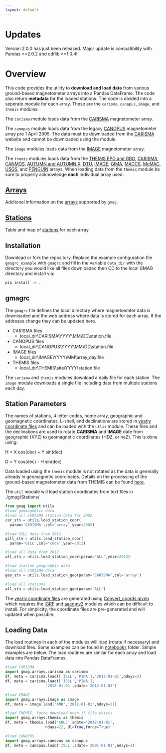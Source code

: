 ```yaml
---
layout: default
---
```


# Updates

Version 2.0.0 has just been released. Major update is compatibility with Pandas >=2.0.2 and cdflib >=1.0.4!

# Overview

This code provides the utility to **download and load data** from various ground-based magnetometer arrays into a Pandas DataFrame. The code also return **metadata** for the loaded stations. The code is divided into a seperate module for each array. These are the ```carisma```, ```canopus```, ```image```, and ```themis``` modules. 

The ```carisma``` module loads data from the [CARISMA][1] magnetometer array.

The ```canopus``` module loads data from the legacy [CANOPUS][1] magnetometer array pre 1 April 2005. The data must be downloaded from the [CARISMA][1] website and cannot be downloaded using the module.

The ```image``` modules loads data from the [IMAGE][2] magnetometer array.

The ```themis``` modules loads data from the [THEMIS EPO and GBO][3], [CARISMA][1], [CANMOS][4], [AUTUMN and AUTUMN X][5], [DTU][6], [IMAGE][2], [GIMA][7], [MACCS][8], [McMAC][9], [USGS][10], and [PENGUIN][11] arrays. When loading data from the ```themis``` module be sure to properly acknowledge **each** individual array used. 

## [Arrays][12] 

Additonal information on the [arrays][12] supported by ```gmag```. 

## [Stations][19] 

Table and map of [stations][19] for each array. 

## Installation

Download or fork the repository. Replace the example configuration file ```gmagrc_example``` with ```gmagrc``` and fill in the variable ```data_dir``` with the directory you would like all files downloaded then CD to the local GMAG directory and install via:

```bash
pip install -e .
```

## gmagrc

The ```gmagrc``` file defines the local directory where magnetoemter data is downloaded and the web address where data is stored for each array. If the addreses change they can be updated here.

- CARISMA files
  - local_dir\CARISMA\YYYY\MM\DD\station.file
- CANOPUS files
  - local_dir\CANOPUS\YYYY\MM\DD\station.file
- IMAGE files
  - local_dir\IMAGE\YYYY\MM\array_day.file
- THEMIS files
  - local_dir\THEMIS\site\YYYY\station.file

The ```carisma``` and ```themis``` modules download a daily file for each station. The ```image``` module downloads a single file including data from multiple stations each day. 

## Station Parameters

The names of stations, 4 letter codes, home array, geographic and geomagnetic coordinates, L-shell, and declinations are stored in [yearly coordinate files][13] and can be loaded with the ```utlis``` module. These files and the declinations are used to rotate **CARISMA** and **IMAGE** date from  geographic (XYZ) to geomagnetic coordinates (HDZ, or heZ). This is done using: 

H = X cos(dec) + Y sin(dec)

D = Y cos(dec) - H sin(dec)

Data loaded using the ```themis``` module is not rotated as the data is generally already in geomagnetic coordinates. Details on the processing of the ground-based magnetometer data from THEMIS can be found [here][14]. 

The ```util``` module will load station coordinates from text files in ./gmag/Stations/

```python
from gmag import utils
#load geomagnetic data
#load all CARISMA station data for 2002
car_stn = utils.load_station_coor(
  param='CARISMA',col='array',year=2002)

#load GILL data from 2012
gill_stn = utils.load_station_coor(
  param='GILL',col='code',year=2012)

#load all data from 2012
all_stn = utils.load_station_coor(param='ALL',year=2012)

#load station geographic data
#load all CARISMA data
geo_stn = utils.load_station_geo(param='CARISMA',col='array')

#load all stations
all_stn = utils.load_station_geo(param='ALL')
```

The [yearly coordinate files][13] are generated using [Convert_coords.ipynb][15] which requires the [IGRF][16] and [aacgmv2][17] modules which can be difficult to install. For simplicity, the coordinate files are pre-generated and will updated when possible.

## Loading Data

The load routines in each of the modules will load (rotate if necessary) and download files. Some examples can be found in [notebooks][18] folder. Simple examples are below. The load routines are similar for each array and load data into Pandas DataFrames.

```python
#load CARISMA
import gmag.arrays.carisma as carisma
df, meta = carisma.load(['ISLL','PINA'],'2012-01-01',ndays=2)
df, meta = carisma.load(['ISLL','PINA'],
                  '2012-01-01',edate='2012-01-03')

#load IMAGE
import gmag.arrays.image as image
df, meta = image.load('AND','2012-01-01',ndays=21)

#load THEMIS, force download even if file exists
import gmag.arrays.themis as themis
df, meta = themis.load('KUUJ',sdate='2012-01-01',
                  ndays=22, dl=True,force=True)

#load CANOPUS
import gmag.arrays.canopus as canopus
df, meta = canopus.load('ISLL',sdate='2001-01-01',ndays=1)                  
```


[1]: http://carisma.ca/
[2]: https://space.fmi.fi/image/www/index.php?page=contributors
[3]: http://themis.ssl.berkeley.edu/instrument_gmags.shtml
[4]: http://geomag.nrcan.gc.ca/obs/canmos-en.php
[5]: http://autumn.athabascau.ca/
[6]: http://www.space.dtu.dk/english/Research/Scientific_data_and_models/Magnetic_Ground_Stations
[7]: https://www.gi.alaska.edu/monitors/magnetometer
[8]: http://space.augsburg.edu/maccs/index.html
[9]: https://agupubs.onlinelibrary.wiley.com/doi/full/10.1002/jgra.50274
[10]: https://www.usgs.gov/natural-hazards/geomagnetism
[11]: http://mist.nianet.org/index.html
[12]: ./arrays.md
[13]: https://github.com/kylermurphy/gmag/tree/master/gmag/Stations
[14]: ftp://apollo.ssl.berkeley.edu/pub/THEMIS/3%20Ground%20Systems/3.2%20Science%20Operations/Science%20Operations%20Documents/GMAG_Station_Data_Processing_Notes.pdf
[15]: https://github.com/kylermurphy/gmag/blob/master/notebooks/Convert_coords.ipynb
[16]: https://github.com/space-physics/igrf12
[17]: https://github.com/aburrell/aacgmv2
[18]: https://github.com/kylermurphy/gmag/tree/master/notebooks
[19]: ./stations.md